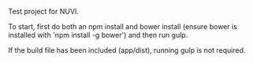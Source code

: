 Test project for NUVI.

To start, first do both an npm install  and bower install (ensure bower is installed with 'npm install -g bower') and then run gulp.

If the build file has been included (app/dist), running gulp is not required.